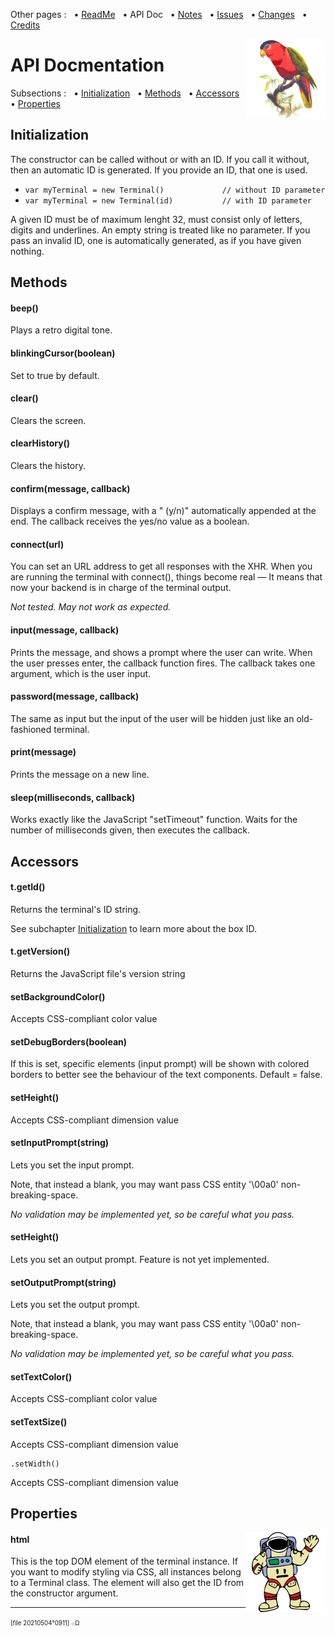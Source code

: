 Other pages : &nbsp;
 • [ReadMe](./../README.md) &nbsp;
 • API Doc &nbsp;
 • [Notes](./notes.md) &nbsp;
 • [Issues](./issues.md) &nbsp;
 • [Changes](./changes.md) &nbsp;
 • [Credits](./credits.md)

<img src="./docs/20210512o1713.purple-bellied-lory.v2.x0256y0256.png" align="right" width="128" height="128" alt="Purple-Bellied Lory">

# API Docmentation

Subsections : &nbsp;
 • [Initialization](#api_initialization) &nbsp;
 • [Methods](#api_methods) &nbsp;
 • [Accessors](#api_accessors) &nbsp;
 • [Properties](#api_properties)

<a name="api_initialization"></a>
## Initialization

The constructor can be called without or with an ID. If you call it without,
 then an automatic ID is generated. If you provide an ID, that one is used.

- `var myTerminal = new Terminal()             // without ID parameter `
- `var myTerminal = new Terminal(id)           // with ID parameter`

A given ID must be of maximum lenght 32, must consist only of letters, digits
 and underlines. An empty string is treated like no parameter. If you pass
 an invalid ID, one is automatically generated, as if you have given nothing.

<a name="api_methods"></a>
## Methods

#### beep()

Plays a retro digital tone.

#### blinkingCursor(boolean)

Set to true by default.

#### clear()

Clears the screen.

#### clearHistory()

Clears the history.

#### confirm(message, callback)

Displays a confirm message, with a " (y/n)" automatically appended at the end. The callback receives the yes/no value as a boolean.

#### connect(url)

You can set an URL address to get all responses with the XHR.
 When you are running the terminal with connect(), things become real
 — It means that now your backend is in charge of the terminal output.

_Not tested. May not work as expected._

#### input(message, callback)

Prints the message, and shows a prompt where the user can write. When the user presses enter, the callback function fires. The callback takes one argument, which is the user input.

#### password(message, callback)

The same as input but the input of the user will be hidden just like an old-fashioned terminal.

#### print(message)

Prints the message on a new line.

#### sleep(milliseconds, callback)

Works exactly like the JavaScript "setTimeout" function.
Waits for the number of milliseconds given, then executes the callback.

<a name="api_accessors"></a>
## Accessors

#### t.getId()

Returns the terminal's ID string.

See subchapter [Initialization](#api_initialization) to learn more about the box ID.

#### t.getVersion()

Returns the JavaScript file's version string

#### setBackgroundColor()

Accepts CSS-compliant color value

#### setDebugBorders(boolean)

If this is set, specific elements (input prompt) will be shown with colored
borders to better see the behaviour of the text components. Default = false.

#### setHeight()

Accepts CSS-compliant dimension value

#### setInputPrompt(string)

Lets you set the input prompt.

Note, that instead a blank, you may want pass CSS entity '\00a0' non-breaking-space.

_No validation may be implemented yet, so be careful what you pass._

#### setHeight()

Lets you set an output prompt. Feature is not yet implemented.

#### setOutputPrompt(string)

Lets you set the output prompt.

Note, that instead a blank, you may want pass CSS entity '\00a0' non-breaking-space.

_No validation may be implemented yet, so be careful what you pass._

#### setTextColor()

Accepts CSS-compliant color value

#### setTextSize()

Accepts CSS-compliant dimension value

    .setWidth()

Accepts CSS-compliant dimension value

<a name="api_properties"></a>
## Properties

<img src="./docs/20210512o1743.waving-astronaut.v2.p12.png" align="right" width="128" height="128" alt="Waving Astronaut">

#### html

This is the top DOM element of the terminal instance.
If you want to modify styling via CSS, all instances belong to a Terminal class.
The element will also get the ID from the constructor argument.

---

<sup><sub>[file 20210504°0911] ܀Ω</sub></sup>
